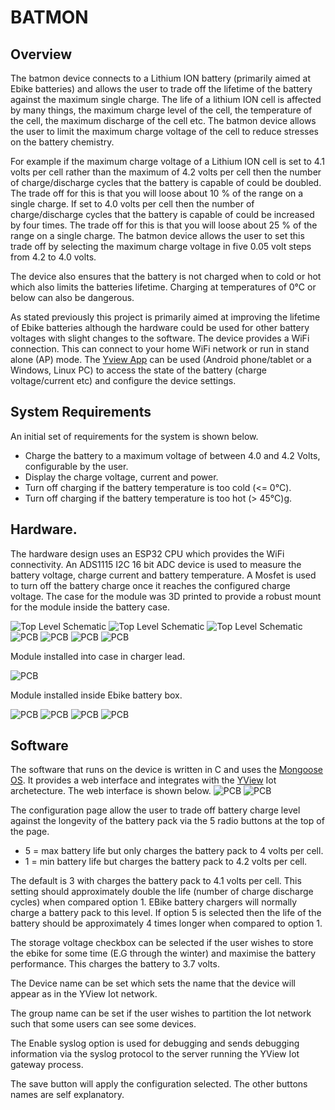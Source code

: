 # BATMON

## Overview
The batmon device connects to a Lithium ION battery (primarily aimed at Ebike batteries) and allows the user to
trade off the lifetime of the battery against the maximum single charge. The life of a lithium ION cell
is affected by many things, the maximum charge level of the cell, the temperature of the cell, the maximum
discharge of the cell etc. The batmon device allows the user to limit the maximum charge voltage of the cell
to reduce stresses on the battery chemistry.

For example if the maximum charge voltage of a Lithium ION cell is set to 4.1
volts per cell rather than the maximum of 4.2 volts per cell then the number of charge/discharge cycles
that the battery is capable of could be doubled. The trade off for this is that you will loose about 10 %
of the range on a single charge. If set to 4.0 volts per cell then the number of charge/discharge cycles
that the battery is capable of could be increased by four times. The trade off for this is that you will
loose about 25 % of the range on a single charge. The batmon device allows the user to set this trade off
by selecting the maximum charge voltage in five 0.05 volt steps from 4.2 to 4.0 volts.

The device also ensures that the battery is not charged when to cold or hot which also limits the batteries
lifetime. Charging at temperatures of 0°C or below can also be dangerous.

As stated previously this project is primarily aimed at improving the lifetime of Ebike batteries although the hardware could be used for other battery voltages with slight changes to the software. The device provides a WiFi connection. This can connect to your home WiFi network or run in stand alone (AP) mode. The [Yview App](https://github.com/pjaos/yview/tree/master/gui) can be used (Android phone/tablet or a Windows, Linux PC) to access the state of the battery (charge voltage/current etc) and configure the device settings.

## System Requirements
An initial set of requirements for the system is shown below.

* Charge the battery to a maximum voltage of between 4.0 and 4.2 Volts, configurable by the user.
* Display the charge voltage, current and power.
* Turn off charging if the battery temperature is too cold (<= 0°C).
* Turn off charging if the battery temperature is too hot (> 45°C)g.

## Hardware.
The hardware design uses an ESP32 CPU which provides the WiFi connectivity. An ADS1115 I2C 16 bit ADC device is used to measure the battery voltage, charge current and battery temperature. A Mosfet is used to turn off the battery charge once it reaches the configured charge voltage. The case for the module was 3D printed to provide a robust mount for the module inside the battery case.

![Top Level Schematic](images/top_schematic.png "Top Level Schematic")
![Top Level Schematic](images/psu_schematic.png "PSU Schematic")
![Top Level Schematic](images/mcu_schematic.png "MCU Schematic")
![PCB](images/pcb.png "PCB") ![PCB](images/pcb1.png "PCB Assembled")
![PCB](images/pcb2.png "PCB Assembled (Reduced Size, Side 1)")
![PCB](images/pcb3.png "PCB Assembled (Side 2)")

Module installed into case in charger lead.

![PCB](images/inline_case.jpg "PCB Assembled (Inserting into case)")

Module installed inside Ebike battery box.

![PCB](images/pcb4.png "PCB Assembled (Inserting into case)")
![PCB](images/module1.png "Module Assembled (Side 2)")
![PCB](images/module2.png "Module Assembled (Side 1)")
![PCB](images/bat1.png "Module Installed in battery.")

## Software
The software that runs on the device is written in C and uses the [Mongoose OS](https://mongoose-os.com/).
It provides a web interface and integrates with the [YView](https://github.com/pjaos/yview) Iot archetecture.
The web interface is shown below.
![PCB](images/sw_main.png "Main Web interface.")
![PCB](images/sw_config.png "Configuration interface.")

The configuration page allow the user to trade off battery charge level against
the longevity of the battery pack via the 5 radio buttons at the top of the page.
 * 5 = max battery life but only charges the battery pack to 4 volts per cell.
 * 1 = min battery life but charges the battery pack to 4.2 volts per cell.

 The default is 3 with charges the battery pack to 4.1 volts per cell. This
 setting should approximately double the life (number of charge discharge cycles) when
 compared option 1. EBike battery chargers will normally charge a battery pack to this level. If option 5 is selected then the life of the battery should be approximately 4 times longer when compared to option 1.

The storage voltage checkbox can be selected if the user wishes to store the ebike for some time (E.G through the winter) and maximise the battery performance. This charges the battery to 3.7 volts.

The Device name can be set which sets the name that the device will appear as in the YView Iot network.

The group name can be set if the user wishes to partition the Iot network such that some users can see some devices.

The Enable syslog option is used for debugging and sends debugging information via the syslog protocol to the server running the YView Iot gateway process.

The save button will apply the configuration selected. The other buttons names are self explanatory.

